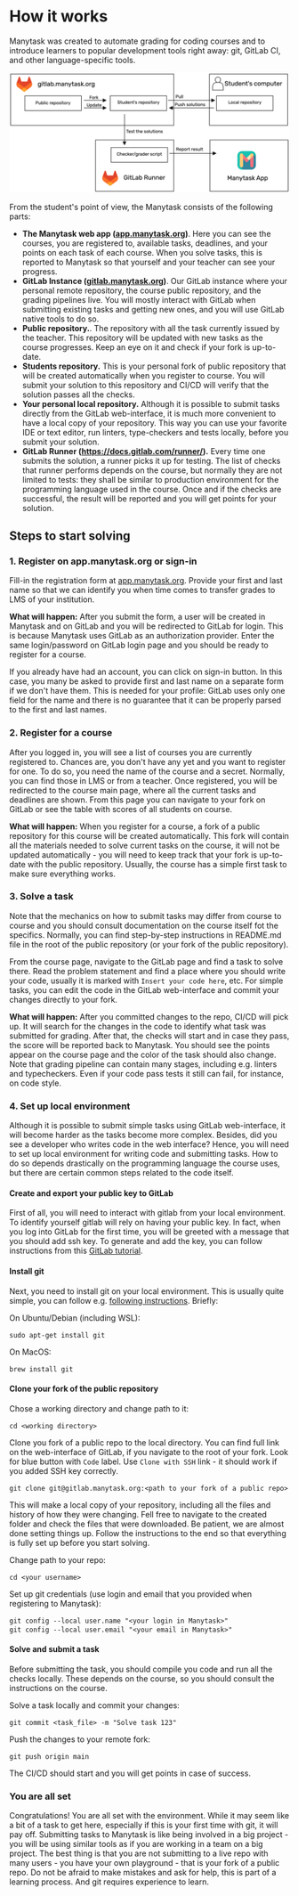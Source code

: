 # How it works

Manytask was created to automate grading for coding courses and to introduce learners to popular development tools right away: git, GitLab CI, and other language-specific tools.

![Manytask from students point of view](img/student_manytask_scheme.png)

From the student's point of view, the Manytask consists of the following parts:
- **The Manytask web app ([app.manytask.org](app.manytask.org))**. Here you can see the courses, you are registered to, available tasks, deadlines, and your points on each task of each course. When you solve tasks, this is reported to Manytask so that yourself and your teacher can see your progress.
- **GitLab Instance ([gitlab.manytask.org](gitlab.manytask.org))**. Our GitLab instance where your personal remote repository, the course public repository, and the grading pipelines live. You will mostly interact with GitLab when submitting existing tasks and getting new ones, and you will use GitLab native tools to do so.
- **Public repository.**. The repository with all the task currently issued by the teacher. This repository will be updated with new tasks as the course progresses. Keep an eye on it and check if your fork is up-to-date.
- **Students repository.** This is your personal fork of public repository that will be created automatically when you register to course. You will submit your solution to this repository and CI/CD will verify that the solution passes all the checks.
- **Your personal local repository.** Although it is possible to submit tasks directly from the GitLab web-interface, it is much more convenient to have a local copy of your repository. This way you can use your favorite IDE or text editor, run linters, type-checkers and tests locally, before you submit your solution.
- **GitLab Runner (https://docs.gitlab.com/runner/).** Every time one submits the solution, a runner picks it up for testing. The list of checks that runner performs depends on the course, but normally they are not limited to tests: they shall be similar to production environment for the programming language used in the course. Once and if the checks are successful, the result will be reported and you will get points for your solution.

## Steps to start solving

### 1. Register on app.manytask.org or sign-in

Fill-in the registration form at [app.manytask.org](app.manytask.org). Provide your first and last name so that we can identify you when time comes to transfer grades to LMS of your institution.

**What will happen:** After you submit the form, a user will be created in Manytask and on GitLab and you will be redirected to GitLab for login. This is because Manytask uses GitLab as an authorization provider. Enter the same login/password on GitLab login page and you should be ready to register for a course.

If you already have had an account, you can click on sign-in button. In this case, you many be asked to provide first and last name on a separate form if we don't have them. This is needed for your profile: GitLab uses only one field for the name and there is no guarantee that it can be properly parsed to the first and last names.

### 2. Register for a course

After you logged in, you will see a list of courses you are currently registered to. Chances are, you don't have any yet and you want to register for one. To do so, you need the name of the course and a secret. Normally, you can find those in LMS or from a teacher. Once registered, you will be redirected to the course main page, where all the current tasks and deadlines are shown. From this page you can navigate to your fork on GitLab or see the table with scores of all students on course.

**What will happen:** When you register for a course, a fork of a public repository for this course will be created automatically. This fork will contain all the materials needed to solve current tasks on the course, it will not be updated automatically - you will need to keep track that your fork is up-to-date with the public repository. Usually, the course has a simple first task to make sure everything works.

### 3. Solve a task

Note that the mechanics on how to submit tasks may differ from course to course and you should consult documentation on the course itself fot the specifics. Normally, you can find step-by-step instructions in README.md file in the root of the public repository (or your fork of the public repository).

From the course page, navigate to the GitLab page and find a task to solve there. Read the problem statement and find a place where you should write your code, usually it is marked with ``Insert your code here``, etc. For simple tasks, you can edit the code in the GitLab web-interface and commit your changes directly to your fork.

**What will happen:** After you committed changes to the repo, CI/CD will pick up. It will search for the changes in the code to identify what task was submitted for grading. After that, the checks will start and in case they pass, the score will be reported back to Manytask. You should see the points appear on the course page and the color of the task should also change. Note that grading pipeline can contain many stages, including e.g. linters and typecheckers. Even if your code pass tests it still can fail, for instance, on code style.

### 4. Set up local environment

Although it is possible to submit simple tasks using GitLab web-interface, it will become harder as the tasks become more complex. Besides, did you see a developer who writes code in the web interface? Hence, you will need to set up local environment for writing code and submitting tasks. How to do so depends drastically on the programming language the course uses, but there are certain common steps related to the code itself.

#### Create and export your public key to GitLab

First of all, you will need to interact with gitlab from your local environment. To identify yourself gitlab will rely on having your public key. In fact, when you log into GitLab for the first time, you will be greeted with a message that you should add ssh key. To generate and add the key, you can follow instructions from this [GitLab tutorial](https://docs.gitlab.com/ce/user/ssh.html).

#### Install git

Next, you need to install git on your local environment. This is usually quite simple, you can follow e.g. [following instructions](https://git-scm.com/book/en/v2/Getting-Started-Installing-Git). Briefly:

On Ubuntu/Debian (including WSL):
```
sudo apt-get install git
```
On MacOS:
```
brew install git
```

#### Clone your fork of the public repository

Chose a working directory and change path to it:
```
cd <working directory>
```

Clone you fork of a public repo to the local directory. You can find full link on the web-interface of GitLab, if you navigate to the root of your fork. Look for blue button with ``Code`` label. Use ``Clone with SSH`` link - it should work if you added SSH key correctly.
```
git clone git@gitlab.manytask.org:<path to your fork of a public repo>
```

This will make a local copy of your repository, including all the files and history of how they were changing. Fell free to navigate to the created folder and check the files that were downloaded. Be patient, we are almost done setting things up. Follow the instructions to the end so that everything is fully set up before you start solving. 

Change path to your repo:
```
cd <your username>
```

Set up git credentials (use login and email that you provided when registering to Manytask):
```
git config --local user.name "<your login in Manytask>"
git config --local user.email "<your email in Manytask>"
```

#### Solve and submit a task

Before submitting the task, you should compile you code and run all the checks locally. These depends on the course, so you should consult the instructions on the course.

Solve a task locally and commit your changes:
```
git commit <task_file> -m "Solve task 123"
```
Push the changes to your remote fork:
```
git push origin main
```

The CI/CD should start and you will get points in case of success.

### You are all set

Congratulations! You are all set with the environment. While it may seem like a bit of a task to get here, especially if this is your first time with git, it will pay off. Submitting tasks to Manytask is like being involved in a big project - you will be using similar tools as if you are working in a team on a big project. The best thing is that you are not submitting to a live repo with many users - you have your own playground - that is your fork of a public repo. Do not be afraid to make mistakes and ask for help, this is part of a learning process. And git requires experience to learn.